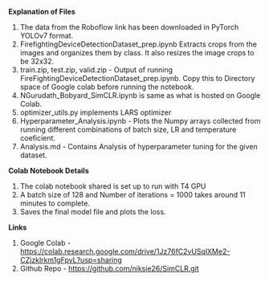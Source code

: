 **Explanation of Files**
  1. The data from the Roboflow link has been downloaded in PyTorch YOLOv7 format.
  2. FirefightingDeviceDetectionDataset_prep.ipynb Extracts crops from the images and organizes them by class. It also resizes the image crops to be 32x32.
  3. train.zip, test.zip, valid.zip - Output of running FireFightingDeviceDetectionDataset_prep.ipynb. Copy this to Directory space of Google colab before running the notebook.
  4. NGurudath_Bobyard_SimCLR.ipynb is same as what is hosted on Google Colab.
  5. optimizer_utils.py implements LARS optimizer
  6. Hyperparameter_Analysis.ipynb - Plots the Numpy arrays collected from running different combinations of batch size, LR and temperature coeficient.
  7. Analysis.md - Contains Analysis of hyperparameter tuning for the given dataset. 

**Colab Notebook Details**
  1. The colab notebook shared is set up to run with T4 GPU
  2. A batch size of 128 and Number of iterations = 1000 takes around 11 minutes to complete.
  3. Saves the final model file and plots the loss.

**Links**
  1. Google Colab - https://colab.research.google.com/drive/1Jz76fC2vUSqlXMe2-CZjzklrkm1gFpvL?usp=sharing
  2. Github Repo - https://github.com/niksie26/SimCLR.git

